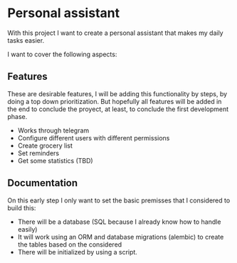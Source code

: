 
# Personal assistant

With this project I want to create a personal assistant that makes my daily tasks easier.

I want to cover the following aspects:



## Features

These are desirable features, I will be adding this functionality by steps, by doing a top down prioritization.
But hopefully all features will be added in the end to conclude the proyect, at least, to conclude the first development phase.

- Works through telegram
- Configure different users with different permissions
- Create grocery list
- Set reminders
- Get some statistics (TBD)



## Documentation

On this early step I only want to set the basic premisses that I considered to build this:

- There will be a database (SQL because I already know how to handle easily)
- It will work using an ORM and database migrations (alembic) to create the tables based on the considered
- There will be initialized by using a script.

